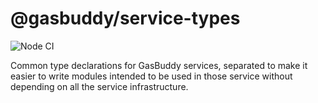 @gasbuddy/service-types
=======================

![Node CI](https://github.com/gas-buddy/service-types/workflows/Node%20CI/badge.svg)

Common type declarations for GasBuddy services, separated to make it easier to write modules
intended to be used in those service without depending on all the service infrastructure.